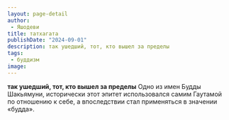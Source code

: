 ```yaml
---
layout: page-detail
author:
 - Яшодеви
title: татхагата
publishDate: "2024-09-01"
description: так ушедший, тот, кто вышел за пределы
tags:
 - буддизм
image: 
---
```


__так ушедший, тот, кто вышел за пределы__
Одно из имен Будды Шакьямуни, исторически этот эпитет использовался самим Гаутамой по отношению к себе, а впоследствии стал применяться в значении «будда».

